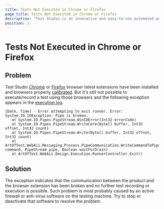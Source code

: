 ```yaml
---
title: Tests Not Executed in Chrome or Firefox
page_title: Tests Not Executed in Chrome or Firefox
description: "Test Studio is an innovative and easy-to-use automated web, WPF and load testing solution. Test Studio tests support essential technologies like ASP.NET AJAX, Silverlight, PHP and MVC. HTML5, Testing framework, functional testing, performance testing, load testing, exploratory testing, manual testing."
position: 1
---
```

# Tests Not Executed in Chrome or Firefox

## Problem

Test Studio <a href="/getting-started/configure-your-browser/Chrome" target="_blank">Chrome</a> or <a href="/getting-started/configure-your-browser/Firefox" target="_blank">Firefox</a> browser latest extensions have been installed and browsers properly <a href="/features/project-settings/browsers" target="_blank">calibrated</a>. But it's still not possible to execute/record a test using those browsers and the following exception appears in the <a href="/troubleshooting-guide/troubleshooting-tools-tg/using-the-execution-log" target="_blank">execution log</a>.

```
[Date, Time] - Error attempting to exit runner. Error: System.IO.IOException: Pipe is broken.
   at System.IO.Pipes.PipeStream.WinIOError(Int32 errorCode)
   at System.IO.Pipes.PipeStream.WriteCore(Byte[] buffer, Int32 offset, Int32 count)
   at System.IO.Pipes.PipeStream.Write(Byte[] buffer, Int32 offset, Int32 count)
   at ArtOfTest.WebAii.Messaging.Process.PipeCommunication.WriteCommandToPipe(PipeCommand command, PipeStream pipe, Boolean waitForDrain)
   at ArtOfTest.WebAii.Design.Execution.RunnerController.Exit()
```

## Solution

The exception indicates that the communication between the product and the browser extension has been broken and no further test recording or execution is possible. Such problem is most probably caused by an active firewall or anti-virus software on the testing machine. Try to stop or deactivate that software to resolve the problem.
